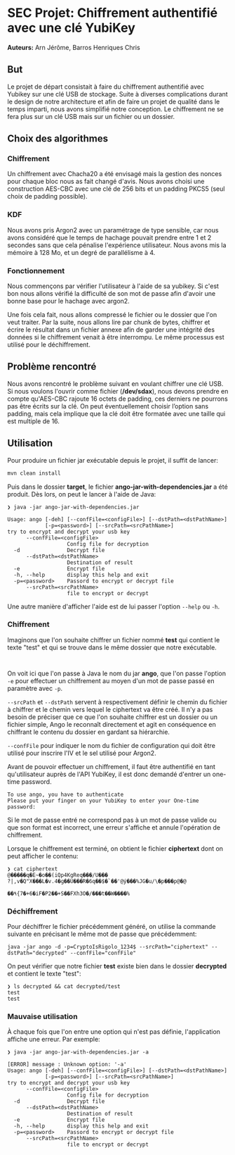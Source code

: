 # SEC Projet: Chiffrement authentifié avec une clé YubiKey



**Auteurs:** Arn Jérôme, Barros Henriques Chris



## But

Le projet de départ consistait à faire du chiffrement authentifié avec Yubikey sur une clé USB de stockage. Suite à diverses complications durant le design de notre architecture et afin de faire un projet de qualité dans le temps imparti, nous avons simplifié notre conception. Le chiffrement ne se fera plus sur un clé USB mais sur un fichier ou un dossier.

## Choix des algorithmes

### Chiffrement 

Un chiffrement avec Chacha20 a été envisagé mais la gestion des nonces pour chaque bloc nous as fait changé d'avis. Nous avons choisi une construction AES-CBC avec une clé de 256 bits et un padding PKCS5 (seul choix de padding possible).  

### KDF

Nous avons pris Argon2 avec un paramétrage de type sensible, car nous avons considéré que le temps de hachage pouvait prendre entre 1 et 2 secondes sans que cela pénalise l'expérience utilisateur. Nous avons mis la mémoire à 128 Mo,  et un degré de parallélisme à 4. 

### Fonctionnement 

Nous commençons par vérifier l'utilisateur à l'aide de sa yubikey. Si c'est bon nous allons vérifié la difficulté de son mot de passe afin d'avoir une bonne base pour le hachage avec argon2. 

Une fois cela fait, nous allons compressé le fichier ou le dossier que l'on veut traiter. Par la suite, nous allons lire par chunk de bytes, chiffrer et écrire le résultat dans un fichier annexe afin de garder une intégrité des données si le chiffrement venait à être interrompu. Le même processus est utilisé pour le déchiffrement.

## Problème rencontré

Nous avons rencontré le problème suivant en voulant chiffrer une clé USB. Si nous voulons l'ouvrir comme fichier (**/dev/sdax**), nous devons prendre en compte qu'AES-CBC rajoute 16 octets de padding, ces derniers ne pourrons pas être écrits sur la clé. On peut éventuellement choisir l’option sans padding, mais cela implique que la clé doit être formatée avec une taille qui est multiple de 16. 



## Utilisation

Pour produire un fichier jar exécutable depuis le projet, il suffit de lancer:

```bash
mvn clean install
```

Puis dans le dossier **target**, le fichier **ango-jar-with-dependencies.jar** a été produit. Dès lors, on peut le lancer à l'aide de Java:



```
❯ java -jar ango-jar-with-dependencies.jar

Usage: ango [-deh] [--confFile=<configFile>] [--dstPath=<dstPathName>]
            [-p=<password>] [--srcPath=<srcPathName>]
try to encrypt and decrypt your usb key
      --confFile=<configFile>
                   Config file for decryption
  -d               Decrypt file
      --dstPath=<dstPathName>
                   Destination of result
  -e               Encrypt file
  -h, --help       display this help and exit
  -p=<password>    Passord to encrypt or decrypt file
      --srcPath=<srcPathName>
                   file to encrypt or decrypt
```



Une autre manière d'afficher l'aide est de lui passer l'option `--help` ou `-h`.



### Chiffrement

Imaginons que l'on souhaite chiffrer un fichier nommé **test**  qui contient le texte "test" et qui se trouve dans le même dossier que notre exécutable. 

```


```

On voit ici que l'on passe à Java le nom du jar **ango**, que l'on passe l'option `-e`  pour effectuer un chiffrement au moyen d'un mot de passe passé en paramètre avec `-p`. 

`--srcPath`  et `--dstPath` servent à respectivement définir le chemin du fichier à chiffrer et le chemin vers lequel le ciphertext va être créé. Il n'y a pas besoin de préciser que ce que l'on souhaite chiffrer est un dossier ou un fichier simple, Ango le reconnaît directement et agit en conséquence en chiffrant le contenu du dossier en gardant sa hiérarchie.

`--confFile` pour indiquer le nom du fichier de configuration qui doit être utilisé pour inscrire l'IV et le sel utilisé pour Argon2.



Avant de pouvoir effectuer un chiffrement, il faut être authentifié en tant qu'utilisateur auprès de l'API YubiKey, il est donc demandé d'entrer un one-time password. 

```
To use ango, you have to authenticate
Please put your finger on your YubiKey to enter your One-time password:
```

Si le mot de passe entré ne correspond pas à un mot de passe valide ou que son format est incorrect, une erreur s'affiche et annule l'opération de chiffrement. 



Lorsque le chiffrement est terminé, on obtient le fichier **ciphertext** dont on peut afficher le contenu:

```
❯ cat ciphertext 
@�����q�E~�o��(iQp4KgReq���/U���
?|,v�Q"X���L�v.4�ɡ��U���R�6q��$�`��'@ý���%JG�u/\�p���p@�@
                                                         ��٩{7�+6�iF�P2��+S��FXh3O�/���t��W����% 
```





### Déchiffrement

Pour déchiffrer le fichier précédemment généré, on utilise la commande suivante en précisant le même mot de passe que précédemment:

```
java -jar ango -d -p=CryptoIsRigolo_1234$ --srcPath="ciphertext" --dstPath="decrypted" --confFile="confFile"
```

 

On peut vérifier que notre fichier **test** existe bien dans le dossier **decrypted** et contient le texte "test": 

```
❯ ls decrypted && cat decrypted/test                                                              
test
test
```





### Mauvaise utilisation

À chaque fois que l'on entre une option qui n'est pas définie, l'application affiche une erreur. Par exemple:

```
❯ java -jar ango-jar-with-dependencies.jar -a

[ERROR] message : Unknown option: '-a' 
Usage: ango [-deh] [--confFile=<configFile>] [--dstPath=<dstPathName>]
            [-p=<password>] [--srcPath=<srcPathName>]
try to encrypt and decrypt your usb key
      --confFile=<configFile>
                   Config file for decryption
  -d               Decrypt file
      --dstPath=<dstPathName>
                   Destination of result
  -e               Encrypt file
  -h, --help       display this help and exit
  -p=<password>    Passord to encrypt or decrypt file
      --srcPath=<srcPathName>
                   file to encrypt or decrypt
```